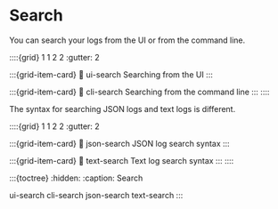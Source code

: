 # Search

You can search your logs from the UI or from the command line.

::::{grid} 1 1 2 2
:gutter: 2

:::{grid-item-card}
:link: ui-search
Searching from the UI
:::

:::{grid-item-card}
:link: cli-search
Searching from the command line
:::
::::

The syntax for searching JSON logs and text logs is different.

::::{grid} 1 1 2 2
:gutter: 2

:::{grid-item-card}
:link: json-search
JSON log search syntax
:::

:::{grid-item-card}
:link: text-search
Text log search syntax
:::
::::

:::{toctree}
:hidden:
:caption: Search

ui-search
cli-search
json-search
text-search
:::
